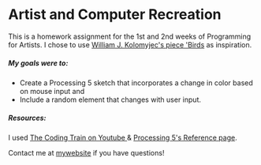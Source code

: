 # Artist and Computer Recreation
This is a homework assignment for the 1st and 2nd weeks of Programming for Artists. I chose to use [William J. Kolomyjec's piece 'Birds](https://www.atariarchives.org/artist/sec15.php) as inspiration.

##### My goals were to:
- Create a Processing 5 sketch that incorporates a change in color based on mouse input and
- Include a random element that changes with user input.
##### Resources:
I used [The Coding Train on Youtube ](https://www.youtube.com/channel/UCvjgXvBlbQiydffZU7m1_aw) & [Processing 5's Reference page](https://processing.org/reference/).

Contact me at [mywebsite](https://www.ashleighekari.com/contact) if you have questions!
